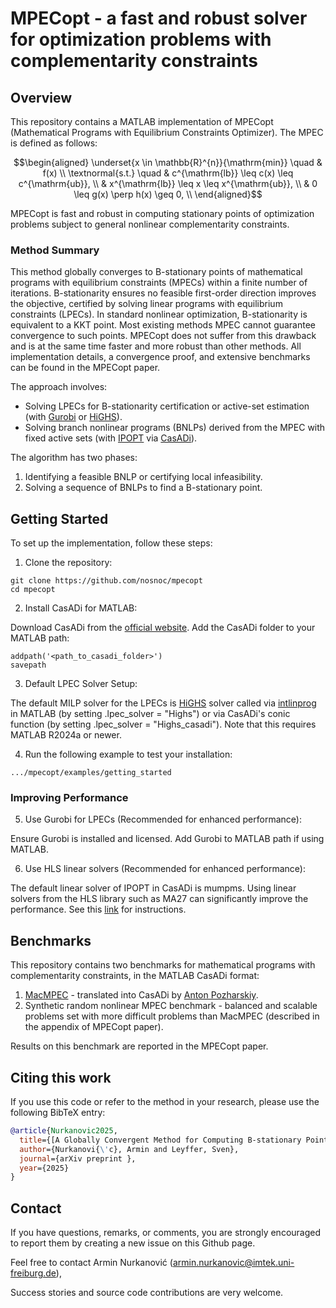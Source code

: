 # MPECopt - a fast and robust solver for optimization problems with complementarity constraints

## Overview
This repository contains a MATLAB implementation of MPECopt (Mathematical Programs with Equilibrium Constraints Optimizer).
The MPEC is defined as follows:
```math
\begin{aligned}
\underset{x \in \mathbb{R}^{n}}{\mathrm{min}} \quad & f(x) \\
\textnormal{s.t.} \quad & c^{\mathrm{lb}} \leq c(x) \leq c^{\mathrm{ub}}, \\
& x^{\mathrm{lb}} \leq x \leq x^{\mathrm{ub}}, \\
& 0 \leq g(x) \perp h(x) \geq 0, \\
\end{aligned}
```
MPECopt is fast and robust in computing stationary points of optimization problems subject to general nonlinear complementarity constraints. 

### Method Summary
This method globally converges to B-stationary points of mathematical programs with equilibrium constraints (MPECs) within a finite number of iterations. 
B-stationarity ensures no feasible first-order direction improves the objective, certified by solving linear programs with equilibrium constraints (LPECs). 
In standard nonlinear optimization, B-stationarity is equivalent to a KKT point. Most existing methods MPEC cannot guarantee convergence to such points. 
MPECopt does not suffer from this drawback and is at the same time faster and more robust than other methods.
All implementation details, a convergence proof, and extensive benchmarks can be found in the MPECopt paper.

The approach involves:
- Solving LPECs for B-stationarity certification or active-set estimation (with [Gurobi](https://www.gurobi.com/documentation/current/refman/matlab_setting_up_the_grb_.html) or [HiGHS](https://highs.dev/)).
- Solving branch nonlinear programs (BNLPs) derived from the MPEC with fixed active sets (with [IPOPT](https://coin-or.github.io/Ipopt/) via [CasADi](https://web.casadi.org/get/)).

The algorithm has two phases:
1. Identifying a feasible BNLP or certifying local infeasibility.
2. Solving a sequence of BNLPs to find a B-stationary point.


## Getting Started 

To set up the implementation, follow these steps:

1. Clone the repository:
```
git clone https://github.com/nosnoc/mpecopt
cd mpecopt
```

2. Install CasADi for MATLAB:

Download CasADi from the [official website]( https://web.casadi.org/get/).
Add the CasADi folder to your MATLAB path:
```
addpath('<path_to_casadi_folder>')
savepath
```

3. Default LPEC Solver Setup:

The default MILP solver for the LPECs is [HiGHS](https://highs.dev/) solver called via [intlinprog](https://de.mathworks.com/help/optim/ug/intlinprog.html) in MATLAB (by setting .lpec_solver = "Highs") or via CasADi's conic function (by setting .lpec_solver = "Highs_casadi").
Note that this requires MATLAB R2024a or newer.


4. Run the following example to test your installation:

```
.../mpecopt/examples/getting_started
```

### Improving Performance 

5. Use Gurobi for LPECs (Recommended for enhanced performance):

Ensure Gurobi is installed and licensed.
Add Gurobi to MATLAB path if using MATLAB.


6. Use HLS linear solvers (Recommended for enhanced performance):

The default linear solver of IPOPT in CasADi is mumpms. Using linear solvers from the HLS library such as MA27 can significantly improve the performance.
See this [link](https://github.com/casadi/casadi/wiki/Obtaining-HSL) for instructions.

## Benchmarks

This repository contains two benchmarks for  mathematical programs with complementarity constraints, in the MATLAB CasADi format:
1. [MacMPEC](https://wiki.mcs.anl.gov/leyffer/index.php/MacMPEC)  - translated into CasADi by [Anton Pozharskiy](https://github.com/apozharski).
2. Synthetic random nonlinear MPEC benchmark - balanced and scalable problems set with more difficult problems than MacMPEC (described in the appendix of MPECopt paper).

Results on this benchmark are reported in the MPECopt paper.


## Citing this work
If you use this code or refer to the method in your research, please use the following BibTeX entry:

```bibtex
@article{Nurkanovic2025, 
  title={[A Globally Convergent Method for Computing B-stationary Points of Mathematical Programs with Equilibrium Constraints},
  author={Nurkanovi{\'c}, Armin and Leyffer, Sven}, 
  journal={arXiv preprint },
  year={2025}
}
```

## Contact 

If you have questions, remarks, or comments, you are strongly encouraged to report them by creating a new issue on this Github page.

Feel free to contact Armin Nurkanović ([armin.nurkanovic@imtek.uni-freiburg.de](mailto:armin.nurkanovic@imtek.uni-freiburg.de)),

Success stories and source code contributions are very welcome.

